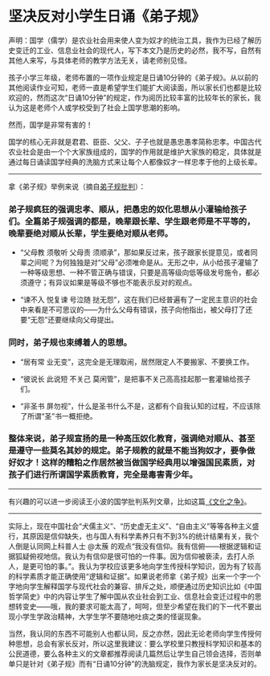 # 坚决反对小学生日诵《弟子规》

声明：国学（儒学）是农业社会用来使人变为奴才的统治工具，我作为已经了解历史变迁的工业、信息业社会的现代人，写下本文乃是历史的必然，我不写，自然有其他人来写，与具体老师的教学方法无关，请老师别见怪。

孩子小学三年级，老师布置的一项作业规定是日诵10分钟的《弟子规》。从以前的其他阅读作业可知，老师一直是希望学生们能扩大阅读面，所以家长们也都是比较欢迎的，然而这次“日诵10分钟”的规定，作为阅历比较丰富的比较年长的家长，我认为这是老师个人或学校受到了社会上国学思潮的影响。

然而，国学是非常有害的！

国学的核心无非就是君君、臣臣、父父、子子也就是愚忠愚孝简称忠孝。中国古代农业社会是由一个个大家族组成的，国学的作用就是维护大家族的稳定，具体就是通过每日诵读国学经典的洗脑方式来让每个人都像奴才一样忠孝于他的上级长辈。

---

拿《弟子规》举例来说（摘自[弟子规批判](http://bbs.tianya.cn/post-45-1246199-1.shtml)）：

### 弟子规疯狂的强调忠孝、顺从，把愚忠的奴化思想从小灌输给孩子们。全篇弟子规强调的都是，晚辈跟长辈、学生跟老师是不平等的，晚辈要绝对顺从长辈，学生要绝对顺从老师。

* “父母教 须敬听 父母责 须顺承”，那如果反过来，孩子跟家长提意见，或者同辈之间呢？为何独独是对“父母”必须唯命是从。无形之中，从小给孩子灌输了一种等级思想、一种不管正确与错误，只要是高等级向低等级发号施令，都必须遵守；有异议如果是等级不够也不能表示反对的观点。

* “谏不入 悦复谏 号泣随 挞无怨”，这在我们已经普遍有了一定民主意识的社会中来看是不可思议的——为什么父母有错误，孩子向他指出，被父母打了还要“无怨”还要继续向父母提出。

### 同时，弟子规也束缚着人的思想。

* “居有常 业无变”，这完全是无理取闹，居然限定人不要搬家、不要换工作。

* “彼说长 此说短 不关己 莫闲管”，是把事不关己高高挂起那一套灌输给孩子们。

* “非圣书 屏勿视”，什么是圣书什么不是，这都有个自我认知的过程，不应该除了所谓“圣”书一概拒绝。

### 整体来说，弟子规宣扬的是一种高压奴化教育，强调绝对顺从、甚至是遵守一些莫名其妙的规定。弟子规教的就是不能当狗奴才，要争做好奴才！这样的糟粕之作居然被当做国学经典用以增强国民素质，对孩子们进行所谓国学素质教育，完全是毒害青少年。

---

有兴趣的可以进一步阅读王小波的国学批判系列文章，比如这篇[《文化之争》](http://lz.book.sohu.com/chapter-5165-110704185.html)。

---

实际上，现在中国社会“犬儒主义”、“历史虚无主义”、“自由主义”等等各种主义盛行，其原因是信仰缺失，也与国人有科学素养只有不到3%的统计结果有关，我个人倒是认同网上科普人士 @太蔟 的观点“我没有信仰。我有信俯——根据逻辑和证据狐疑俯视地信。我认为有信仰是很可怕的一件事。因为信仰被亵渎，去打人杀人，是更可怕的事。”。我认为学校应该更多地向学生传授科学知识，因为有了较高的科学素质才能正确使用“逻辑和证据”。如果说老师拿《弟子规》出来一个字一个字地向学生解释国学与现代社会的兼容、排斥之处，顺便通过历史知识比如《中国哲学简史》中的内容让学生了解中国从农业社会到工业、信息社会变迁过程中的思想转变史——哦，我的要求可能太高了，呵呵，但至少希望在我们的下一代不要出现小学生学政治精神，大学生学不要随地吐痰之类的怪诞现象。

当然，我认同的东西不可能别人也都认同，反之亦然，因此无论老师向学生传授何种思想，总会有家长反对，所以这里我建议：要么学校里只教授科学知识和基本的公民道德，要么各种主义的文章都推荐阅读几篇然后让学生自己领会选择，否则单单只是针对《弟子规》而有“日诵10分钟”的洗脑规定，我作为家长是坚决反对的。

